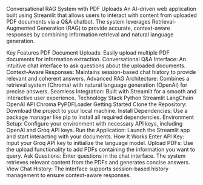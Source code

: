 Conversational RAG System with PDF Uploads
An AI-driven web application built using Streamlit that allows users to interact with content from uploaded PDF documents via a Q&A chatbot. 
The system leverages Retrieval-Augmented Generation (RAG) to provide accurate, context-aware responses by combining information retrieval and natural language generation.

Key Features
PDF Document Uploads: Easily upload multiple PDF documents for information extraction.
Conversational Q&A Interface: An intuitive chat interface to ask questions about the uploaded documents.
Context-Aware Responses: Maintains session-based chat history to provide relevant and coherent answers.
Advanced RAG Architecture: Combines a retrieval system (Chroma) with natural language generation (OpenAI) for precise answers.
Seamless Integration: Built with Streamlit for a smooth and interactive user experience.
Technology Stack
Python
Streamlit
LangChain
OpenAI API
Chroma
PyPDFLoader
Getting Started
Clone the Repository: Download the project to your local machine.
Install Dependencies: Use a package manager like pip to install all required dependencies.
Environment Setup: Configure your environment with necessary API keys, including OpenAI and Groq API keys.
Run the Application: Launch the Streamlit app and start interacting with your documents.
How It Works
Enter API Key: Input your Groq API key to initialize the language model.
Upload PDFs: Use the upload functionality to add PDFs containing the information you want to query.
Ask Questions: Enter questions in the chat interface. The system retrieves relevant content from the PDFs and generates concise answers.
View Chat History: The interface supports session-based history management to ensure context-aware responses.
